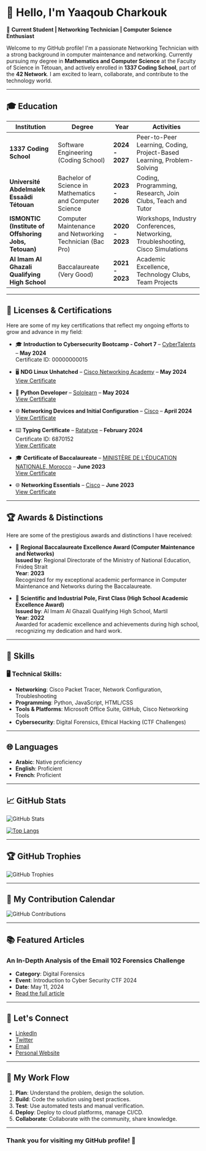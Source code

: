 # 👋 Hello, I'm Yaaqoub Charkouk

🌟 **Current Student | Networking Technician | Computer Science Enthusiast**

Welcome to my GitHub profile! I'm a passionate Networking Technician with a strong background in computer maintenance and networking. Currently pursuing my degree in **Mathematics and Computer Science** at the Faculty of Science in Tétouan, and actively enrolled in **1337 Coding School**, part of the **42 Network**. I am excited to learn, collaborate, and contribute to the technology world.

---

## 🎓 Education

| **Institution**                           | **Degree**                                      | **Year**                | **Activities**                                                                 |
| ---------------------------------------- | ---------------------------------------------- | ---------------------- | ---------------------------------------------------------------------------- |
| **1337 Coding School**                   | Software Engineering (Coding School)            | **2024 - 2027**         | Peer-to-Peer Learning, Coding, Project-Based Learning, Problem-Solving        |
| **Université Abdelmalek Essaâdi Tétouan** | Bachelor of Science in Mathematics and Computer Science | **2023 - 2026**         | Coding, Programming, Research, Join Clubs, Teach and Tutor                   |
| **ISMONTIC (Institute of Offshoring Jobs, Tetouan)** | Computer Maintenance and Networking Technician (Bac Pro) | **2020 - 2023**         | Workshops, Industry Conferences, Networking, Troubleshooting, Cisco Simulations |
| **Al Imam Al Ghazali Qualifying High School** | Baccalaureate (Very Good)                        | **2021 - 2023**         | Academic Excellence, Technology Clubs, Team Projects                         |

---

## 🏅 Licenses & Certifications

Here are some of my key certifications that reflect my ongoing efforts to grow and advance in my field:

- 🎓 **Introduction to Cybersecurity Bootcamp - Cohort 7** – [CyberTalents](link-to-certification) – **May 2024**  
  Certificate ID: 00000000015
  
- 🖥️ **NDG Linux Unhatched** – [Cisco Networking Academy](link-to-certification) – **May 2024**  
  [View Certificate](link-to-reference)

- 🐍 **Python Developer** – [Sololearn](link-to-certification) – **May 2024**  
  [View Certificate](link-to-reference)

- 🌐 **Networking Devices and Initial Configuration** – [Cisco](link-to-certification) – **April 2024**  
  [View Certificate](link-to-reference)

- ⌨️ **Typing Certificate** – [Ratatype](link-to-certification) – **February 2024**  
  Certificate ID: 6870152  
  [View Certificate](link-to-reference)

- 🎓 **Certificate of Baccalaureate** – [MINISTÈRE DE L'ÉDUCATION NATIONALE, Morocco](link-to-certification) – **June 2023**  
  [View Certificate](link-to-reference)

- 🌐 **Networking Essentials** – [Cisco](link-to-certification) – **June 2023**  
  [View Certificate](link-to-reference)

---

## 🏆 Awards & Distinctions

Here are some of the prestigious awards and distinctions I have received:

- 🏅 **Regional Baccalaureate Excellence Award (Computer Maintenance and Networks)**  
  **Issued by**: Regional Directorate of the Ministry of National Education, Fnideq Strait  
  **Year**: **2023**  
  Recognized for my exceptional academic performance in Computer Maintenance and Networks during the Baccalaureate.

- 🌟 **Scientific and Industrial Pole, First Class (High School Academic Excellence Award)**  
  **Issued by**: Al Imam Al Ghazali Qualifying High School, Martil  
  **Year**: **2022**  
  Awarded for academic excellence and achievements during high school, recognizing my dedication and hard work.

---

## 🔧 Skills

### 🖥️ **Technical Skills**:
- **Networking**: Cisco Packet Tracer, Network Configuration, Troubleshooting
- **Programming**: Python, JavaScript, HTML/CSS
- **Tools & Platforms**: Microsoft Office Suite, GitHub, Cisco Networking Tools
- **Cybersecurity**: Digital Forensics, Ethical Hacking (CTF Challenges)

---

## 🌐 Languages

- **Arabic**: Native proficiency
- **English**: Proficient
- **French**: Proficient

---

## 📈 GitHub Stats

![GitHub Stats](https://github-readme-stats.vercel.app/api?username=YaaqoubCharkouk&show_icons=true&hide_title=true&count_private=true&theme=radical)

[![Top Langs](https://github-readme-stats.vercel.app/api/top-langs/?username=YaaqoubCharkouk&layout=compact&hide_title=true&theme=radical)](https://github.com/YaaqoubCharkouk/github-readme-stats)

---

## 🏆 GitHub Trophies

![GitHub Trophies](https://github-profile-trophy.vercel.app/?username=YaaqoubCharkouk&theme=radical&no-frame=true&column=4)

---

## 📅 My Contribution Calendar

![GitHub Contributions](https://github-readme-activity-graph.cyclic.app/graph?username=YaaqoubCharkouk&theme=github)

---

## 📚 Featured Articles

### **An In-Depth Analysis of the Email 102 Forensics Challenge**
- **Category**: Digital Forensics
- **Event**: Introduction to Cyber Security CTF 2024
- **Date**: May 11, 2024
- [Read the full article](link-to-article)

---

## 💬 Let's Connect

- [LinkedIn](https://www.linkedin.com/in/yaaqoub-charkouk)
- [Twitter](https://twitter.com/your-twitter-handle)
- [Email](mailto:youremail@example.com)
- [Personal Website](https://yourwebsite.com)

---

## 🚀 My Work Flow

1. **Plan**: Understand the problem, design the solution.
2. **Build**: Code the solution using best practices.
3. **Test**: Use automated tests and manual verification.
4. **Deploy**: Deploy to cloud platforms, manage CI/CD.
5. **Collaborate**: Collaborate with the community, share knowledge.

---

### Thank you for visiting my GitHub profile! 🚀
